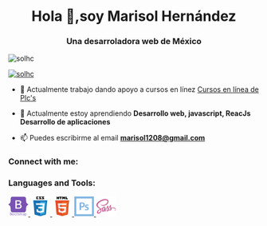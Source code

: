 <h1 align="center">Hola 👋,soy Marisol Hernández</h1>
<h3 align="center">Una desarroladora web de México</h3>

<p align="left"> <img src="https://komarev.com/ghpvc/?username=solhc&label=Profile%20views&color=0e75b6&style=flat" alt="solhc" /> </p>

<p align="left"> <a href="https://github.com/ryo-ma/github-profile-trophy"><img src="https://github-profile-trophy.vercel.app/?username=solhc" alt="solhc" /></a> </p>

- 🔭 Actualmente trabajo dando apoyo a cursos en línez [Cursos en línea de Plc's](https://plcenpractica.com/)

- 🌱 Actualmente estoy aprendiendo **Desarrollo web, javascript, ReacJs Desarrollo de aplicaciones**

- 📫 Puedes escribirme al email **marisol1208@gmail.com**

<h3 align="left">Connect with me:</h3>
<p align="left">
</p>

<h3 align="left">Languages and Tools:</h3>
<p align="left"> <a href="https://getbootstrap.com" target="_blank" rel="noreferrer"> <img src="https://raw.githubusercontent.com/devicons/devicon/master/icons/bootstrap/bootstrap-plain-wordmark.svg" alt="bootstrap" width="40" height="40"/> </a> <a href="https://www.w3schools.com/css/" target="_blank" rel="noreferrer"> <img src="https://raw.githubusercontent.com/devicons/devicon/master/icons/css3/css3-original-wordmark.svg" alt="css3" width="40" height="40"/> </a> <a href="https://www.w3.org/html/" target="_blank" rel="noreferrer"> <img src="https://raw.githubusercontent.com/devicons/devicon/master/icons/html5/html5-original-wordmark.svg" alt="html5" width="40" height="40"/> </a> <a href="https://www.photoshop.com/en" target="_blank" rel="noreferrer"> <img src="https://raw.githubusercontent.com/devicons/devicon/master/icons/photoshop/photoshop-line.svg" alt="photoshop" width="40" height="40"/> </a> <a href="https://sass-lang.com" target="_blank" rel="noreferrer"> <img src="https://raw.githubusercontent.com/devicons/devicon/master/icons/sass/sass-original.svg" alt="sass" width="40" height="40"/> </a> </p>
